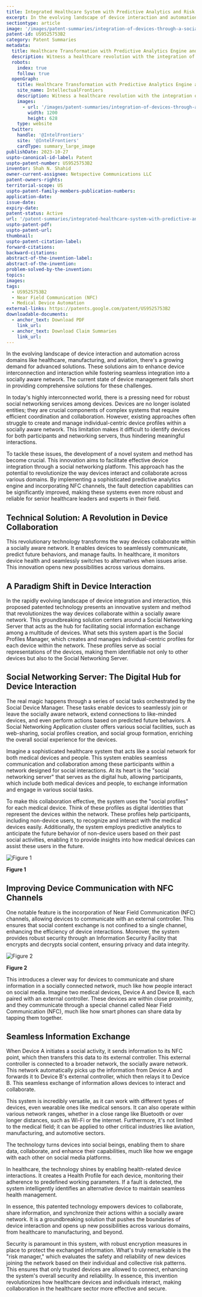 ```yaml
---
title: Integrated Healthcare System with Predictive Analytics and Risk Management through Social Networking
excerpt: In the evolving landscape of device interaction and automation across domains like healthcare, manufacturing, and aviation, there's a growing demand for advanced solutions.
sectiontype: article
image: '/images/patent-summaries/integration-of-devices-through-a-social-networking-platform-us9525753b2.webp'
patent-id: US9525753B2
category: Patent Summaries
metadata:
  title: Healthcare Transformation with Predictive Analytics Engine and NFC Channel
  description: Witness a healthcare revolution with the integration of predictive analytics Engine and NFC channels, fostering device cooperation in a socially aware network
  robots:
    index: true
    follow: true
  openGraph:
    title: Healthcare Transformation with Predictive Analytics Engine and NFC Channel | IntellectualFrontiers
    site_name: IntellectualFrontiers
    description: Witness a healthcare revolution with the integration of predictive analytics Engine and NFC channels, fostering device cooperation in a socially aware network
    images:
      - url: '/images/patent-summaries/integration-of-devices-through-a-social-networking-platform-us9525753b2.webp'
        width: 1200
        height: 628
    type: website
  twitter:
    handle: '@IntelFrontiers'
    site: '@IntelFrontiers'
    cardType: summary_large_image
publishDate: 2023-10-27
uspto-canonical-id-label: Patent
uspto-patent-number: US9525753B2
inventor: Shah N. Shahid
owner-current-assignee: Netspective Communications LLC
patent-owners-rights:
territorial-scope: US
uspto-patent-family-members-publication-numbers:
application-date:
issue-date:
expiry-date:
patent-status: Active
url: '/patent-summaries/integrated-healthcare-system-with-predictive-analytics-and-risk-management-through-social-networking'
uspto-patent-pdf:
uspto-patent-url:
thumbnail:
uspto-patent-citation-label:
forward-citations:
backward-citations:
abstract-of-the-invention-label:
abstract-of-the-invention:
problem-solved-by-the-invention:
topics:
images:
tags:
  - US9525753B2
  - Near Field Communication (NFC)
  - Medical Device Automation
external-links: https://patents.google.com/patent/US9525753B2
downloadable-documents:
  - anchor_text: Download PDF
    link_url:
  - anchor_text: Download Claim Summaries
    link_url:
---
```


In the evolving landscape of device interaction and automation across domains like healthcare, manufacturing, and aviation, there's a growing demand for advanced solutions. These solutions aim to enhance device interconnection and interaction while fostering seamless integration into a socially aware network. The current state of device management falls short in providing comprehensive solutions for these challenges.

In today's highly interconnected world, there is a pressing need for robust social networking services among devices. Devices are no longer isolated entities; they are crucial components of complex systems that require efficient coordination and collaboration. However, existing approaches often struggle to create and manage individual-centric device profiles within a socially aware network. This limitation makes it difficult to identify devices for both participants and networking servers, thus hindering meaningful interactions.

To tackle these issues, the development of a novel system and method has become crucial. This innovation aims to facilitate effective device integration through a social networking platform. This approach has the potential to revolutionize the way devices interact and collaborate across various domains. By implementing a sophisticated predictive analytics engine and incorporating NFC channels, the fault detection capabilities can be significantly improved, making these systems even more robust and reliable for senior healthcare leaders and experts in their field.

## Technical Solution: A Revolution in Device Collaboration

This revolutionary technology transforms the way devices collaborate within a socially aware network. It enables devices to seamlessly communicate, predict future behaviors, and manage faults. In healthcare, it monitors device health and seamlessly switches to alternatives when issues arise. This innovation opens new possibilities across various domains.

## A Paradigm Shift in Device Interaction

In the rapidly evolving landscape of device integration and interaction, this proposed patented technology presents an innovative system and method that revolutionizes the way devices collaborate within a socially aware network. This groundbreaking solution centers around a Social Networking Server that acts as the hub for facilitating social information exchange among a multitude of devices. What sets this system apart is the Social Profiles Manager, which creates and manages individual-centric profiles for each device within the network. These profiles serve as social representations of the devices, making them identifiable not only to other devices but also to the Social Networking Server.

## Social Networking Server: The Digital Hub for Device Interaction

The real magic happens through a series of social tasks orchestrated by the Social Device Manager. These tasks enable devices to seamlessly join or leave the socially aware network, extend connections to like-minded devices, and even perform actions based on predicted future behaviors. A Social Networking Application cluster offers various social facilities, such as web-sharing, social profiles creation, and social group formation, enriching the overall social experience for the devices.

Imagine a sophisticated healthcare system that acts like a social network for both medical devices and people. This system enables seamless communication and collaboration among these participants within a network designed for social interactions. At its heart is the "social networking server" that serves as the digital hub, allowing participants, which include both medical devices and people, to exchange information and engage in various social tasks.

To make this collaboration effective, the system uses the "social profiles" for each medical device. Think of these profiles as digital identities that represent the devices within the network. These profiles help participants, including non-device users, to recognize and interact with the medical devices easily. Additionally, the system employs predictive analytics to anticipate the future behavior of non-device users based on their past social activities, enabling it to provide insights into how medical devices can assist these users in the future.

<div class="center-elements">

![Figure 1](/images/patent-summaries/us9525753b2-image-01.png)

**Figure 1**

</div>

## Improving Device Communication with NFC Channels

One notable feature is the incorporation of Near Field Communication (NFC) channels, allowing devices to communicate with an external controller. This ensures that social content exchange is not confined to a single channel, enhancing the efficiency of device interactions. Moreover, the system provides robust security through an Information Security Facility that encrypts and decrypts social content, ensuring privacy and data integrity.

<div class="center-elements">

![Figure 2](/images/patent-summaries/us9525753b2-image-02.png)

**Figure 2**

</div>

This introduces a clever way for devices to communicate and share information in a socially connected network, much like how people interact on social media. Imagine two medical devices, Device A and Device B, each paired with an external controller. These devices are within close proximity, and they communicate through a special channel called Near Field Communication (NFC), much like how smart phones can share data by tapping them together.

## Seamless Information Exchange

When Device A initiates a social activity, it sends information to its NFC point, which then transfers this data to its external controller. This external controller is connected to a broader network, the socially aware network. This network automatically picks up the information from Device A and forwards it to Device B's external controller, which then relays it to Device B. This seamless exchange of information allows devices to interact and collaborate.

This system is incredibly versatile, as it can work with different types of devices, even wearable ones like medical sensors. It can also operate within various network ranges, whether in a close range like Bluetooth or over longer distances, such as Wi-Fi or the internet. Furthermore, it's not limited to the medical field; it can be applied to other critical industries like aviation, manufacturing, and automotive sectors.

The technology turns devices into social beings, enabling them to share data, collaborate, and enhance their capabilities, much like how we engage with each other on social media platforms.

In healthcare, the technology shines by enabling health-related device interactions. It creates a Health Profile for each device, monitoring their adherence to predefined working parameters. If a fault is detected, the system intelligently identifies an alternative device to maintain seamless health management.

In essence, this patented technology empowers devices to collaborate, share information, and synchronize their actions within a socially aware network. It is a groundbreaking solution that pushes the boundaries of device interaction and opens up new possibilities across various domains, from healthcare to manufacturing, and beyond.

Security is paramount in this system, with robust encryption measures in place to protect the exchanged information. What's truly remarkable is the "risk manager," which evaluates the safety and reliability of new devices joining the network based on their individual and collective risk patterns. This ensures that only trusted devices are allowed to connect, enhancing the system's overall security and reliability. In essence, this invention revolutionizes how healthcare devices and individuals interact, making collaboration in the healthcare sector more effective and secure.

